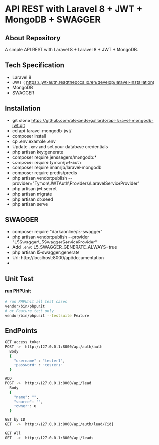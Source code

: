 
# API REST with Laravel 8 + JWT + MongoDB + SWAGGER

## About Repository

A simple API REST with Laravel 8 + Laravel 8 + JWT + MongoDB.

## Tech Specification

- Laravel 8
- JWT ( https://jwt-auth.readthedocs.io/en/develop/laravel-installation)
- MongoDB
- SWAGGER

## Installation

- git clone https://github.com/alexandergallardo/api-laravel-mongodb-jwt.git
- cd api-laravel-mongodb-jwt/
- composer install
- cp .env.example .env
- Update `.env` and set your database credentials
- php artisan key:generate 
- composer require jenssegers/mongodb:*
- composer require tymon/jwt-auth
- composer require imanrjb/laravel-mongodb 
- composer require predis/predis
- php artisan vendor:publish --provider="Tymon\JWTAuth\Providers\LaravelServiceProvider"
- php artisan jwt:secret
- php artisan migrate
- php artisan db:seed
- php artisan serve

## SWAGGER
- composer require "darkaonline/l5-swagger"
- php artisan vendor:publish --provider "L5Swagger\L5SwaggerServiceProvider"
- Add `.env`:  L5_SWAGGER_GENERATE_ALWAYS=true
- php artisan l5-swagger:generate
- Url: http://localhost:8000/api/documentation
- 

## Unit Test
#### run PHPUnit
```bash
# run PHPUnit all test cases
vendor/bin/phpunit
# or Feature test only
vendor/bin/phpunit --testsuite Feature
```
 
## EndPoints
```bash
GET access token 
POST ->  http://127.0.0.1:8000/api/auth/auth
  Body
  {
    "username" : "tester1",
    "password" : "tester1"
  }
```
```bash
ADD
POST ->  http://127.0.0.1:8000/api/lead
  Body
  {
    "name": "",
    "source": "",
    "owner": 0
  }
```
```bash
GET by ID
GET  ->  http://127.0.0.1:8000/api/auth/lead/{id}
```
```bash
GET All
GET  ->  http://127.0.0.1:8000/api/leads
```
